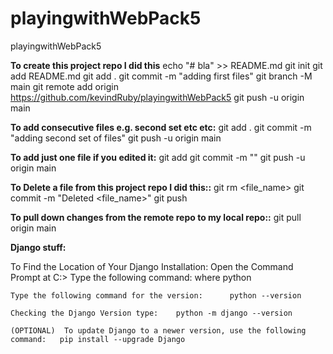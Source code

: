 # playingwithWebPack5
playingwithWebPack5


**To create this project repo I did this**
echo "# bla" >> README.md
git init
git add README.md
git add .
git commit -m "adding first files"
git branch -M main
git remote add origin https://github.com/kevindRuby/playingwithWebPack5
git push -u origin main

**To add consecutive files e.g. second set etc etc:**
git add .
git commit -m "adding second set of files"
git push -u origin main

**To add just one file if you edited it:**
git add <filename>
git commit -m "<filename>"
git push -u origin main

**To Delete a file from this project repo I did this::**
git rm <file_name>
git commit -m "Deleted <file_name>"
git push

**To pull down changes from the remote repo to my local repo::**
git pull origin main


**Django stuff:**

To Find the Location of Your Django Installation:
Open the Command Prompt at C:\> Type the following command: where python

    Type the following command for the version:      python --version

    Checking the Django Version type:    python -m django --version

    (OPTIONAL)  To update Django to a newer version, use the following command:   pip install --upgrade Django

